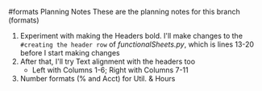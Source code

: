 #formats Planning Notes
These are the planning notes for this branch (formats)

1.  Experiment with making the Headers bold. I'll make changes to the `#creating the header row` of *functionalSheets.py*, which is lines 13-20 before I start making changes
2. After that, I'll try Text alignment with the headers too
    - Left with Columns 1-6; Right with Columns 7-11
3.  Number formats (% and Acct) for Util. & Hours
